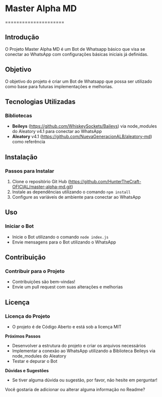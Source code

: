 # Master Alpha MD
=====================

## Introdução

O Projeto Master Alpha MD é um Bot de Whatsapp básico que visa se conectar ao WhatsApp com configurações básicas iniciais já definidas.

## Objetivo

O objetivo do projeto é criar um Bot de Whatsapp que possa ser utilizado como base para futuras implementações e melhorias.

## Tecnologias Utilizadas

### Bibliotecas

* **Beileys** (https://github.com/WhiskeySockets/Baileys) via node_modules do Aleatory v4.1 para conectar ao WhatsApp
* **Aleatory** v4.1 (https://github.com/NuevaGeneracionALB/aleatory-md) como referência

## Instalação

### Passos para Instalar

1. Clone o repositório Git Hub (https://github.com/HunterTheCraft-OFICIAL/master-alpha-md.git)
2. Instale as dependências utilizando o comando `npm install`
3. Configure as variáveis de ambiente para conectar ao WhatsApp

## Uso

### Iniciar o Bot

* Inicie o Bot utilizando o comando `node index.js`
* Envie mensagens para o Bot utilizando o WhatsApp

## Contribuição

### Contribuir para o Projeto

* Contribuições são bem-vindas!
* Envie um pull request com suas alterações e melhorias

## Licença

### Licença do Projeto

* O projeto é de Código Aberto e está sob a licença MIT

**Próximos Passos**

* Desenvolver a estrutura do projeto e criar os arquivos necessários
* Implementar a conexão ao WhatsApp utilizando a Biblioteca Beileys via node_modules do Aleatory
* Testar e depurar o Bot

**Dúvidas e Sugestões**

* Se tiver alguma dúvida ou sugestão, por favor, não hesite em perguntar!

Você gostaria de adicionar ou alterar alguma informação no Readme?